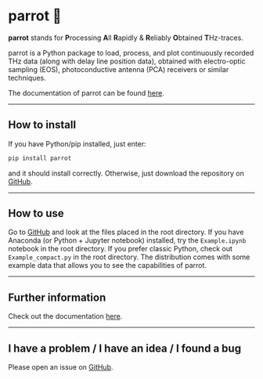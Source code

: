 # parrot 🦜

**parrot** stands for **P**rocessing **A**ll **R**apidly & **R**eliably **O**btained **T**Hz-traces.

parrot is a Python package to load, process, and plot continuously recorded THz data (along with delay line position
data), obtained with electro-optic sampling (EOS), photoconductive antenna (PCA) receivers or similar
techniques.

The documentation of parrot can be found [here](https://puls-lab.github.io/parrot/).

***

## How to install

If you have Python/pip installed, just enter:

```python
pip install parrot
```

and it should install correctly. Otherwise, just download the repository on [GitHub](https://github.com/puls-lab/parrot/).

***

## How to use

Go to [GitHub](https://github.com/puls-lab/parrot/) and look at the files placed in the root directory. If you have
Anaconda (or Python + Jupyter notebook) installed, try the `Example.ipynb` notebook in the root directory.
If you prefer classic Python, check out `Example_compact.py` in the root directory. The distribution comes with some
example data that allows you to see the capabilities of parrot.

***

## Further information

Check out the documentation [here](https://puls-lab.github.io/parrot/).

***

## I have a problem / I have an idea / I found a bug

Please open an issue on [GitHub](https://github.com/puls-lab/parrot/issues).
